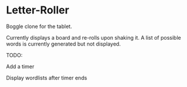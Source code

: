Letter-Roller
=============

Boggle clone for the tablet.

Currently displays a board and re-rolls upon shaking it. 
A list of possible words is currently generated but not displayed.  


TODO:

Add a timer

Display wordlists after timer ends

